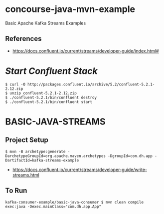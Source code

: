 # concourse-java-mvn-example
Basic Apache Kafka Streams Examples

## References
- https://docs.confluent.io/current/streams/developer-guide/index.html#

# *Start Confluent Stack*
```
$ curl -O http://packages.confluent.io/archive/5.2/confluent-5.2.1-2.12.zip
$ unzip confluent-5.2.1-2.12.zip
$ ./confluent-5.2.1/bin/confluent destroy
$ ./confluent-5.2.1/bin/confluent start
```

# BASIC-JAVA-STREAMS
## Project Setup
```
$ mvn -B archetype:generate -DarchetypeGroupId=org.apache.maven.archetypes -DgroupId=com.dh.app -DartifactId=kafka-streams-example
```
- https://docs.confluent.io/current/streams/developer-guide/write-streams.html
## To Run
```
kafka-consumer-example/basic-java-consumer $ mvn clean compile exec:java -Dexec.mainClass="com.dh.app.App"
```
